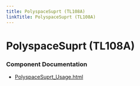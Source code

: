 ```yaml
---
title: PolyspaceSuprt (TL108A)
linkTitle: PolyspaceSuprt (TL108A)
---
```


# PolyspaceSuprt (TL108A)
### Component Documentation

- [PolyspaceSuprt_Usage.html](doc/PolyspaceSuprt_Usage.html)


